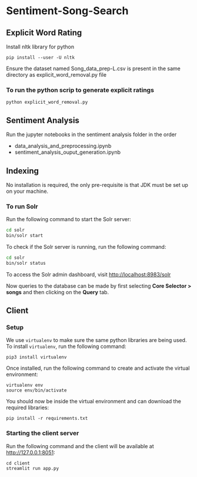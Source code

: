 # Sentiment-Song-Search

## Explicit Word Rating 

Install nltk library for python

```
pip install --user -U nltk
```
Ensure the dataset named Song_data_prep-L.csv is present in the same directory as explicit_word_removal.py file 

### To run the python scrip to generate explicit ratings

```
python explicit_word_removal.py
```
## Sentiment Analysis

Run the jupyter notebooks in the sentiment analysis folder in the order
 - data_analysis_and_preprocessing.ipynb
 - sentiment_analysis_ouput_generation.ipynb


## Indexing

No installation is required, the only pre-requisite is that JDK must be set up on your machine.

### To run Solr

Run the following command to start the Solr server:

```bash
cd solr
bin/solr start
```

To check if the Solr server is running, run the following command:

```bash
cd solr
bin/solr status
```

To access the Solr admin dashboard, visit [http://localhost:8983/solr](http://localhost:8983/solr)

Now queries to the database can be made by first selecting **Core Selector > songs** and then clicking on the **Query** tab.

## Client

### Setup

We use `virtualenv` to make sure the same python libraries are being used. To install `virtualenv`, run the following command:

```shell
pip3 install virtualenv
```

Once installed, run the following command to create and activate the virtual environment:

```shell
virtualenv env
source env/bin/activate
```

You should now be inside the virtual environment and can download the required libraries:

```shell
pip install -r requirements.txt
```

### Starting the client server

Run the following command and the client will be available at http://127.0.0.1:8051:

```shell
cd client
streamlit run app.py
```
